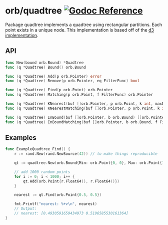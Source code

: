 orb/quadtree [![Godoc Reference](https://godoc.org/github.com/paulmach/orb/quadtree?status.svg)](https://godoc.org/github.com/paulmach/orb/quadtree)
============

Package quadtree implements a quadtree using rectangular partitions.
Each point exists in a unique node. This implementation is based off of the
[d3 implementation](https://github.com/mbostock/d3/wiki/Quadtree-Geom).

## API

```go
func New(bound orb.Bound) *Quadtree
func (q *Quadtree) Bound() orb.Bound

func (q *Quadtree) Add(p orb.Pointer) error
func (q *Quadtree) Remove(p orb.Pointer, eq FilterFunc) bool

func (q *Quadtree) Find(p orb.Point) orb.Pointer
func (q *Quadtree) Matching(p orb.Point, f FilterFunc) orb.Pointer

func (q *Quadtree) KNearest(buf []orb.Pointer, p orb.Point, k int, maxDistance ...float64) []orb.Pointer
func (q *Quadtree) KNearestMatching(buf []orb.Pointer, p orb.Point, k int, f FilterFunc, maxDistance ...float64) []orb.Pointer

func (q *Quadtree) InBound(buf []orb.Pointer, b orb.Bound) []orb.Pointer
func (q *Quadtree) InBoundMatching(buf []orb.Pointer, b orb.Bound, f FilterFunc) []orb.Pointer
```

## Examples

```go
func ExampleQuadtree_Find() {
	r := rand.New(rand.NewSource(42)) // to make things reproducible

	qt := quadtree.New(orb.Bound{Min: orb.Point{0, 0}, Max: orb.Point{1, 1}})

	// add 1000 random points
	for i := 0; i < 1000; i++ {
		qt.Add(orb.Point{r.Float64(), r.Float64()})
	}

	nearest := qt.Find(orb.Point{0.5, 0.5})

	fmt.Printf("nearest: %+v\n", nearest)
	// Output:
	// nearest: [0.4930591659434973 0.5196585530161364]
}
```
